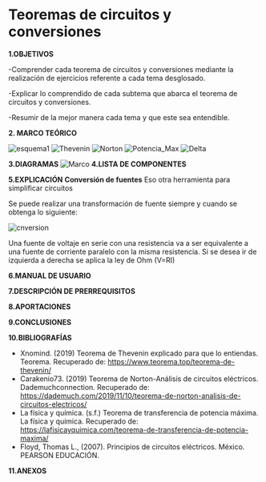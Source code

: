 # Teoremas de circuitos y conversiones 
**1.OBJETIVOS**

-Comprender cada teorema de circuitos y conversiones  mediante la realización de ejercicios referente  a cada tema desglosado.

-Explicar lo comprendido de cada  subtema que abarca el teorema de circuitos y conversiones.

-Resumir de la mejor manera cada tema y que este sea entendible.


**2. MARCO TEÓRICO**

![esquema1](https://github.com/Katherine01-Arevalo/Trabajo_de_Investigacion/blob/main/img/esquema1.png)
![Thevenin](https://github.com/Katherine01-Arevalo/Trabajo_de_Investigacion/blob/main/img/Thevenin.jpg)
![Norton](https://github.com/Katherine01-Arevalo/Trabajo_de_Investigacion/blob/main/img/Norton.jpg)
![Potencia_Max](https://github.com/Katherine01-Arevalo/Trabajo_de_Investigacion/blob/main/img/Potencia_Max.jpg)
![Delta](https://github.com/Katherine01-Arevalo/Trabajo_de_Investigacion/blob/main/img/Delta.jpg)

**3.DIAGRAMAS**
![Marco](https://github.com/Katherine01-Arevalo/Trabajo_de_Investigacion/blob/main/img/Marco.jpg)
**4.LISTA DE COMPONENTES**


**5.EXPLICACIÓN**
**Conversión de fuentes** 
Eso otra  herramienta  para simplificar circuitos 

 Se puede realizar una transformación de fuente siempre y cuando se obtenga lo siguiente:
 
 ![cnversion](https://github.com/Katherine01-Arevalo/Trabajo_de_Investigacion/blob/main/img/conversion%20de%20fuentes.png)
 
 Una fuente de voltaje en serie con una resistencia va a ser equivalente  a una fuente de corriente paralelo con la misma resistencia.
 Si  se desea ir de izquierda a derecha se aplica la ley de Ohm (V=RI)


**6.MANUAL DE USUARIO**

**7.DESCRIPCIÓN DE PRERREQUISITOS**

**8.APORTACIONES**

**9.CONCLUSIONES**

**10.BIBLIOGRAFÍAS**
-	 Xnomind. (2019) Teorema de Thevenin explicado para que lo entiendas. Teorema. Recuperado de: https://www.teorema.top/teorema-de-thevenin/
-	 Carakenio73. (2019) Teorema de Norton-Análisis de circuitos eléctricos. Dademuchconnection. Recuperado de: https://dademuch.com/2019/11/10/teorema-de-norton-analisis-de-circuitos-electricos/
-	 La física y química. (s.f.) Teorema de transferencia de potencia máxima. La física y química. Recuperado de: https://lafisicayquimica.com/teorema-de-transferencia-de-potencia-maxima/
-	 Floyd, Thomas L., (2007). Principios de circuitos eléctricos. México. PEARSON EDUCACIÓN.  

**11.ANEXOS**
